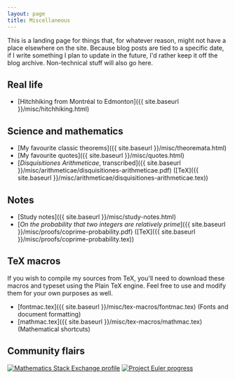 ```yaml
---
layout: page
title: Miscellaneous
---
```


This is a landing page for things that, for whatever reason, might not have a place elsewhere on the site. Because blog posts are tied to a specific date, if I write something I plan to update in the future, I'd rather keep it off the blog archive. Non-technical stuff will also go here.

## Real life

+ [Hitchhiking from Montréal to Edmonton]({{ site.baseurl }}/misc/hitchhiking.html)

## Science and mathematics

+ [My favourite classic theorems]({{ site.baseurl }}/misc/theoremata.html)
+ [My favourite quotes]({{ site.baseurl }}/misc/quotes.html)
+ [_Disquisitiones Arithmeticae_, transcribed]({{ site.baseurl }}/misc/arithmeticae/disquisitiones-arithmeticae.pdf) ([TeX]({{ site.baseurl }}/misc/arithmeticae/disquisitiones-arithmeticae.tex))

## Notes
+ [Study notes]({{ site.baseurl }}/misc/study-notes.html)
+ [_On the probability that two integers are relatively prime_]({{ site.baseurl }}/misc/proofs/coprime-probability.pdf) ([TeX]({{ site.baseurl }}/misc/proofs/coprime-probability.tex))

## TeX macros

If you wish to compile my sources from TeX, you'll need to download these macros and typeset using the Plain TeX engine. Feel free to use and modify them for your own purposes as well.

+ [fontmac.tex]({{ site.baseurl }}/misc/tex-macros/fontmac.tex) (Fonts and document formatting)
+ [mathmac.tex]({{ site.baseurl }}/misc/tex-macros/mathmac.tex) (Mathematical shortcuts)

## Community flairs

[![Mathematics Stack Exchange profile](https://math.stackexchange.com/users/flair/691096.png)](https://math.stackexchange.com/users/691096/marcelgoh) [![Project Euler progress](https://projecteuler.net/profile/marcelgoh.png)](https://projecteuler.net/progress=marcelgoh)

